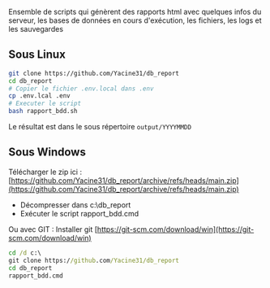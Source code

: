Ensemble de scripts qui génèrent des rapports html avec quelques infos du serveur, les bases de données en cours d'exécution, les fichiers, les logs et les sauvegardes

## Sous Linux
```bash
git clone https://github.com/Yacine31/db_report
cd db_report
# Copier le fichier .env.local dans .env
cp .env.lcal .env
# Executer le script
bash rapport_bdd.sh
```

Le résultat est dans le sous répertoire ``` output/YYYYMMDD ```



## Sous Windows
Télécharger le zip ici : [https://github.com/Yacine31/db_report/archive/refs/heads/main.zip](https://github.com/Yacine31/db_report/archive/refs/heads/main.zip)

- Décompresser dans c:\db_report
- Exécuter le script rapport_bdd.cmd

Ou avec GIT : 
Installer git [https://git-scm.com/download/win](https://git-scm.com/download/win)
```cmd
cd /d c:\
git clone https://github.com/Yacine31/db_report
cd db_report
rapport_bdd.cmd
```
